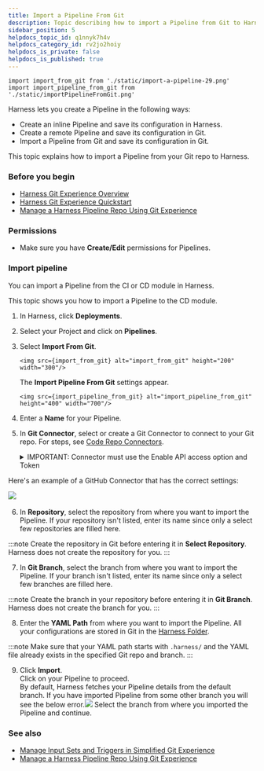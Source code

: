 ```yaml
---
title: Import a Pipeline From Git
description: Topic describing how to import a Pipeline from Git to Harness.
sidebar_position: 5
helpdocs_topic_id: q1nnyk7h4v
helpdocs_category_id: rv2jo2hoiy
helpdocs_is_private: false
helpdocs_is_published: true
---
```

```mdx-code-block
import import_from_git from './static/import-a-pipeline-29.png'
import import_pipeline_from_git from './static/importPipelineFromGit.png'
```

Harness lets you create a Pipeline in the following ways:

* Create an inline Pipeline and save its configuration in Harness.
* Create a remote Pipeline and save its configuration in Git.
* Import a Pipeline from Git and save its configuration in Git.

This topic explains how to import a Pipeline from your Git repo to Harness.

### Before you begin

* [Harness Git Experience Overview](git-experience-overview.md)
* [Harness Git Experience Quickstart​](configure-git-experience-for-harness-entities.md)
* [Manage a Harness Pipeline Repo Using Git Experience](manage-a-harness-pipeline-repo-using-git-experience.md)

### Permissions

* Make sure you have **Create/Edit** permissions for Pipelines.

### Import pipeline

You can import a Pipeline from the CI or CD module in Harness.

This topic shows you how to import a Pipeline to the CD module.

1. In Harness, click **Deployments**.
2. Select your Project and click on **Pipelines**.
3. Select **Import From Git**.
   
   ```mdx-code-block
   <img src={import_from_git} alt="import_from_git" height="200" width="300"/>
   ```
   
   The **Import Pipeline From Git** settings appear.

   ```mdx-code-block
   <img src={import_pipeline_from_git} alt="import_pipeline_from_git" height="400" width="700"/>
   ```

4. Enter a **Name** for your Pipeline.
5. In **Git Connector**, select or create a Git Connector to connect to your Git repo. For steps, see [Code Repo Connectors](../5_Resources/Connectors/Code-Repositories/connect-to-code-repo.md).
   
   <details>
   <summary>
   IMPORTANT: Connector must use the Enable API access option and Token
   </summary>
  
   The Connector must use the Enable API access option and Username and Token authentication. Harness requires the token for API access. Generate the token in your account on the Git provider and add it to Harness as a Secret. Next, use the token in the credentials for the Git Connector.​  

   ![](./static/import-a-pipeline-31.png)  

   For GitHub, the token must have the following scopes:  

   ![](./static/import-a-pipeline-32.png)
  </details>

   Here's an example of a GitHub Connector that has the correct settings:

   ​![](./static/import-a-pipeline-33.png)

6. In **Repository**, select the repository from where you want to import the Pipeline. If your repository isn't listed, enter its name since only a select few repositories are filled here.
   
:::note
Create the repository in Git before entering it in **Select Repository**. Harness does not create the repository for you.
:::

7. In **Git Branch**, select the branch from where you want to import the Pipeline. If your branch isn't listed, enter its name since only a select few branches are filled here.
   
:::note
Create the branch in your repository before entering it in **Git Branch**. Harness does not create the branch for you.
:::

8. Enter the **YAML Path** from where you want to import the Pipeline. All your configurations are stored in Git in the [Harness Folder](harness-git-experience-overview.md#harness-folder).
   
:::note
Make sure that your YAML path starts with `.harness/` and the YAML file already exists in the specified Git repo and branch.
:::

9.  Click **Import**.  
Click on your Pipeline to proceed.  
By default, Harness fetches your Pipeline details from the default branch. If you have imported Pipeline from some other branch you will see the below error.![](./static/import-a-pipeline-34.png)
Select the branch from where you imported the Pipeline and continue.

### See also

* [Manage Input Sets and Triggers in Simplified Git Experience​](manage-input-sets-in-simplified-git-experience.md)
* [Manage a Harness Pipeline Repo Using Git Experience](manage-a-harness-pipeline-repo-using-git-experience.md)

